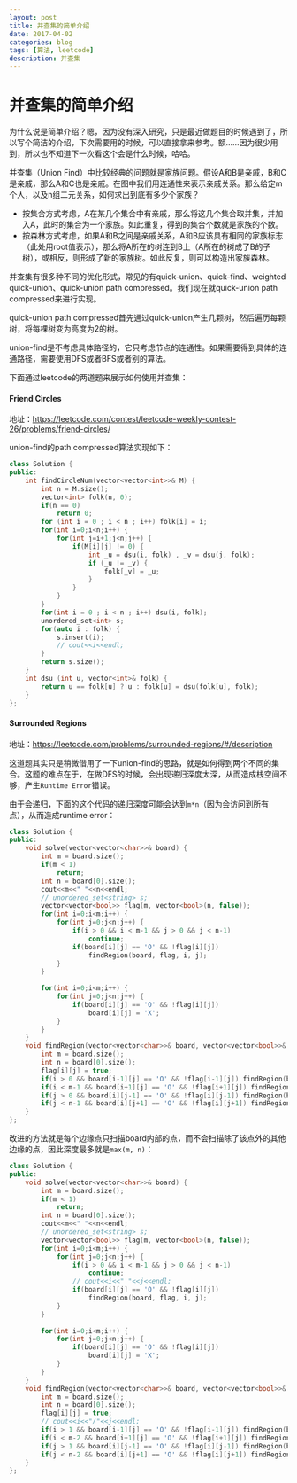 ```yaml
--- 
layout: post 
title: 并查集的简单介绍
date: 2017-04-02 
categories: blog 
tags: [算法, leetcode] 
description: 并查集
--- 
```


# 并查集的简单介绍

为什么说是简单介绍？嗯，因为没有深入研究，只是最近做题目的时候遇到了，所以写个简洁的介绍，下次需要用的时候，可以直接拿来参考。额……因为很少用到，所以也不知道下一次看这个会是什么时候，哈哈。

并查集（Union Find）中比较经典的问题就是家族问题。假设A和B是亲戚，B和C是亲戚，那么A和C也是亲戚。在图中我们用连通性来表示亲戚关系。那么给定m个人，以及n组二元关系，如何求出到底有多少个家族？

* 按集合方式考虑，A在某几个集合中有亲戚，那么将这几个集合取并集，并加入A，此时的集合为一个家族。如此重复，得到的集合个数就是家族的个数。
* 按森林方式考虑，如果A和B之间是亲戚关系，A和B应该具有相同的家族标志（此处用root值表示），那么将A所在的树连到B上（A所在的树成了B的子树），或相反，则形成了新的家族树。如此反复，则可以构造出家族森林。

并查集有很多种不同的优化形式，常见的有quick-union、quick-find、weighted quick-union、quick-union path compressed。我们现在就quick-union path compressed来进行实现。

quick-union path compressed首先通过quick-union产生几颗树，然后遍历每颗树，将每棵树变为高度为2的树。

union-find是不考虑具体路径的，它只考虑节点的连通性。如果需要得到具体的连通路径，需要使用DFS或者BFS或者别的算法。

下面通过leetcode的两道题来展示如何使用并查集：

#### Friend Circles

地址：https://leetcode.com/contest/leetcode-weekly-contest-26/problems/friend-circles/

union-find的path compressed算法实现如下：

```cpp
class Solution {
public:
    int findCircleNum(vector<vector<int>>& M) {
        int n = M.size();
        vector<int> folk(n, 0);
        if(n == 0)
            return 0;
        for (int i = 0 ; i < n ; i++) folk[i] = i;
        for(int i=0;i<n;i++) {
            for(int j=i+1;j<n;j++) {
                if(M[i][j] != 0) {
                    int _u = dsu(i, folk) , _v = dsu(j, folk);
                    if (_u != _v) {
                        folk[_v] = _u;
                    }
                }
            }
        }
        for(int i = 0 ; i < n ; i++) dsu(i, folk);
        unordered_set<int> s;
        for(auto i : folk) {
            s.insert(i);
            // cout<<i<<endl;
        }
        return s.size();
    }
    int dsu (int u, vector<int>& folk) { 
        return u == folk[u] ? u : folk[u] = dsu(folk[u], folk);
    }
};
```


#### Surrounded Regions

地址：https://leetcode.com/problems/surrounded-regions/#/description

这道题其实只是稍微借用了一下union-find的思路，就是如何得到两个不同的集合。这题的难点在于，在做DFS的时候，会出现递归深度太深，从而造成栈空间不够，产生`Runtime Error`错误。

由于会递归，下面的这个代码的递归深度可能会达到`m*n`（因为会访问到所有点），从而造成runtime error：

```cpp
class Solution {
public:
    void solve(vector<vector<char>>& board) {
        int m = board.size();
        if(m < 1)
            return;
        int n = board[0].size();
        cout<<m<<" "<<n<<endl;
        // unordered_set<string> s;
        vector<vector<bool>> flag(m, vector<bool>(n, false));
        for(int i=0;i<m;i++) {
            for(int j=0;j<n;j++) {
                if(i > 0 && i < m-1 && j > 0 && j < n-1)
                    continue;
                if(board[i][j] == 'O' && !flag[i][j])
                    findRegion(board, flag, i, j);
            }
        }
        
        for(int i=0;i<m;i++) {
            for(int j=0;j<n;j++) {
                if(board[i][j] == 'O' && !flag[i][j])
                    board[i][j] = 'X';
            }
        }
    }
    void findRegion(vector<vector<char>>& board, vector<vector<bool>>& flag, int i, int j) {
        int m = board.size();
        int n = board[0].size();
        flag[i][j] = true;
        if(i > 0 && board[i-1][j] == 'O' && !flag[i-1][j]) findRegion(board, flag, i-1, j);
        if(i < m-1 && board[i+1][j] == 'O' && !flag[i+1][j]) findRegion(board, flag, i+1, j);
        if(j > 0 && board[i][j-1] == 'O' && !flag[i][j-1]) findRegion(board, flag, i, j-1);
        if(j < n-1 && board[i][j+1] == 'O' && !flag[i][j+1]) findRegion(board, flag, i, j+1);
    }
};
```


改进的方法就是每个边缘点只扫描board内部的点，而不会扫描除了该点外的其他边缘的点，因此深度最多就是`max(m, n)`：

```cpp
class Solution {
public:
    void solve(vector<vector<char>>& board) {
        int m = board.size();
        if(m < 1)
            return;
        int n = board[0].size();
        cout<<m<<" "<<n<<endl;
        // unordered_set<string> s;
        vector<vector<bool>> flag(m, vector<bool>(n, false));
        for(int i=0;i<m;i++) {
            for(int j=0;j<n;j++) {
                if(i > 0 && i < m-1 && j > 0 && j < n-1)
                    continue;
                // cout<<i<<" "<<j<<endl;
                if(board[i][j] == 'O' && !flag[i][j])
                    findRegion(board, flag, i, j);
            }
        }
        
        for(int i=0;i<m;i++) {
            for(int j=0;j<n;j++) {
                if(board[i][j] == 'O' && !flag[i][j])
                    board[i][j] = 'X';
            }
        }
    }
    void findRegion(vector<vector<char>>& board, vector<vector<bool>>& flag, int i, int j) {
        int m = board.size();
        int n = board[0].size();
        flag[i][j] = true;
        // cout<<i<<"/"<<j<<endl;
        if(i > 1 && board[i-1][j] == 'O' && !flag[i-1][j]) findRegion(board, flag, i-1, j);
        if(i < m-2 && board[i+1][j] == 'O' && !flag[i+1][j]) findRegion(board, flag, i+1, j);
        if(j > 1 && board[i][j-1] == 'O' && !flag[i][j-1]) findRegion(board, flag, i, j-1);
        if(j < n-2 && board[i][j+1] == 'O' && !flag[i][j+1]) findRegion(board, flag, i, j+1);
    }
};

```
